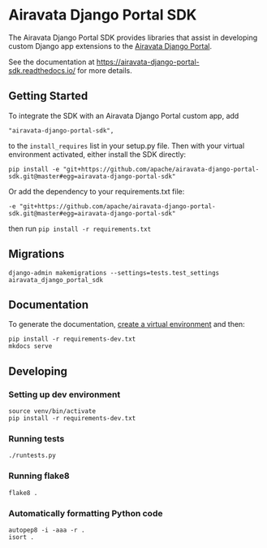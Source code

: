 # Airavata Django Portal SDK

The Airavata Django Portal SDK provides libraries that assist in developing
custom Django app extensions to the
[Airavata Django Portal](https://github.com/apache/airavata-django-portal).

See the documentation at https://airavata-django-portal-sdk.readthedocs.io/ for
more details.

## Getting Started

To integrate the SDK with an Airavata Django Portal custom app, add

```
"airavata-django-portal-sdk",
```

to the `install_requires` list in your setup.py file. Then with your virtual
environment activated, either install the SDK directly:

```
pip install -e "git+https://github.com/apache/airavata-django-portal-sdk.git@master#egg=airavata-django-portal-sdk"
```

Or add the dependency to your requirements.txt file:

```
-e "git+https://github.com/apache/airavata-django-portal-sdk.git@master#egg=airavata-django-portal-sdk"
```

then run `pip install -r requirements.txt`

## Migrations

```
django-admin makemigrations --settings=tests.test_settings airavata_django_portal_sdk
```

## Documentation

To generate the documentation,
[create a virtual environment](https://docs.python.org/3/tutorial/venv.html) and
then:

```
pip install -r requirements-dev.txt
mkdocs serve
```

## Developing

### Setting up dev environment

```
source venv/bin/activate
pip install -r requirements-dev.txt
```

### Running tests

```
./runtests.py
```

### Running flake8

```
flake8 .
```

### Automatically formatting Python code

```
autopep8 -i -aaa -r .
isort .
```
